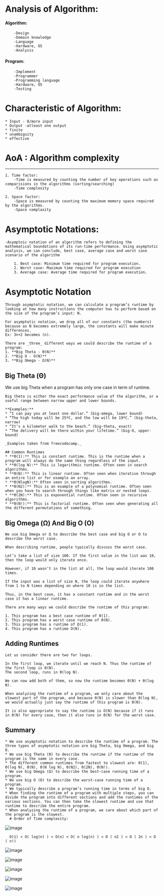 
# Analysis of Algorithm:

#### Algorithm:
    	-Design
    	-Domain knowledge
    	-Language
    	-Hardware, OS
    	-Analysis


#### Program:
    	-Implement
    	-Programmer
    	-Programming language
    	-Hardware, OS
    	-Testing
    	
# Characteristic of Algorithm:

    * Input - 0/more input
    * Output -atleast one output
    * finite
    * unambiguity
    * effective

# AoA : Algorithm complexity
---------------------------
    1. Time factor:
    	-Time is measured by counting the number of key operations such as comparisions in the algorithms (sorting/searching)
    	-Time complexity
    	
    2. Space factor:
    	-Space is measured by counting the maximum memory space required by the algorithms.
    	-Space complaxity
    	
# Asymptotic Notations:

    -Asymptoic notation of an algorithm refers to defining the mathematical boundations of its run-time performance. Using asymptotic analysis, we can conclude, best case, average case and worst case scenario of the algorithm 

    	1. Best case: Minimum time required for program execution.
    	2. Worst case: Maximum time required for program execution
    	3. Average case: Average time required for program execution.

# Asymptotic Notation
    Through asymptotic notation, we can calculate a program’s runtime by looking at how many instructions the computer has to perform based on the size of the program’s input: N.
    
    For asymptotic notation, we drop all of our constants (the numbers) because as N becomes extremely large, the constants will make minute differences.
    Ex: 3n+2 becomes (n).
    
    There are _three_ different ways we could describe the runtime of a program: 
    1. **Big Theta - Θ(N)** 
    2. **Big O - O(N)**
    3. **Big Omega - Ω(N)**

## Big Theta (Θ)
We use big Theta when a program has only one case in term of runtime.

    Big theta is either the exact performance value of the algorithm, or a useful range between narrow upper and lower bounds.
    
    **Examples:**
    * “I can pay you at least one dollar.” (big-omega, lower bound)
    * “The high today will be 25ºC, and the low will be 19ºC.” (big-theta, narrow)
    * “It’s a kilometer walk to the beach.” (big-theta, exact)
    * “The delivery will be there within your lifetime.” (big-O, upper-bound)

    _Examples taken from freecodecamp._

    ## Common Runtimes
    * **Θ(1):** This is constant runtime. This is the runtime when a program will always do the same thing regardless of the input. 
    * **Θ(log N):** This is logarithmic runtime. Often seen in search algorithms.
    * **Θ(N):** This is linear runtime. Often seen when iterative through an entire list or for example an array.
    * **Θ(NlogN):** Often seen in sorting algorithms.
    * **Θ(N2):** This is an example of a polynomial runtime. Often seen when you have to search through things like matrix or nested loops.
    * **Θ(2N):** This is exponential runtime. Often seen in recursive algorithms.
    * **Θ(N!):** This is factorial runtime. Often seen when generating all the different permutations of something.

## Big Omega (Ω) And Big O (O)
    We use big Omega or Ω to describe the best case and big O or O to describe the worst case.
    
    When describing runtime, people typically discuss the worst case.
    
    Let’s take a list of size 100. If the first value in the list was 10, then the loop would only iterate once. 
    
    However, if 10 wasn’t in the list at all, the loop would iterate 100 times. 
    
    If the input was a list of size N, the loop could iterate anywhere from 1 to N times depending on where 10 is in the list. 
    
    Thus, in the best case, it has a constant runtime and in the worst case it has a linear runtime.
    
    There are many ways we could describe the runtime of this program:
    
    1. This program has a best case runtime of Θ(1).
    2. This program has a worst case runtime of Θ(N).
    3. This program has a runtime of Ω(1).
    4. This program has a runtime O(N).
    
## Adding Runtimes
    Let us consider there are two for loops.
    
    In the first loop, we iterate until we reach N. Thus the runtime of the first loop is Θ(N).
    The second loop, runs in Θ(log N).
    
    We can now add both of them, so now the runtime becomes Θ(N) + Θ(log N).
    
    When analyzing the runtime of a program, we only care about the slowest part of the program, and because Θ(N) is slower than Θ(log N), we would actually just say the runtime of this program is Θ(N). 
    
    It is also appropriate to say the runtime is O(N) because if it runs in Θ(N) for every case, then it also runs in Θ(N) for the worst case.

## Summary

    * We use asymptotic notation to describe the runtime of a program. The three types of asymptotic notation are big Theta, big Omega, and big O.
    * We use big Theta (Θ) to describe the runtime if the runtime of the program is the same in every case.
    * The different common runtimes from fastest to slowest are: Θ(1), Θ(log N), Θ(N), Θ(N log N), Θ(N2), Θ(2N), Θ(N!).
    * We use big Omega (Ω) to describe the best-case running time of a program.
    * We use big O (O) to describe the worst-case running time of a program.
    * We typically describe a program’s running time in terms of big O.
    * When finding the runtime of a program with multiple steps, you can divide the program into different sections and add the runtimes of the various sections. You can then take the slowest runtime and use that runtime to describe the entire program.
    * When analyzing the runtime of a program, we care about which part of the program is the slowest.
      # Order of Time complexity:

  ![image](https://github.com/Kiranwaghmare123/PG-DAC-Sep23/assets/72081819/ea3e7028-27ed-42ff-9e84-d4bc2bd7bb41)


      O(1) < O( log(n) ) < O(n) < O( n log(n) ) < O ( n2 ) < O ( 2n ) < O ( n!)

  ![image](https://github.com/Kiranwaghmare123/PG-DAC-Sep23/assets/72081819/45f8db52-84e3-4c47-bf40-c05066b00d93)

  ![image](https://github.com/Kiranwaghmare123/PG-DAC-Sep23/assets/72081819/3e53a827-3333-4192-ac7b-2cc0373b7351)

  ![image](https://github.com/Kiranwaghmare123/PG-DAC-Sep23/assets/72081819/fa336cc4-8c63-4d50-b27c-f6f15963dffc)

  ![image](https://github.com/Kiranwaghmare123/PG-DAC-Sep23/assets/72081819/4b61fe58-56bb-45cc-ab0f-96aef6cb8d06)

  ![image](https://github.com/Kiranwaghmare123/PG-DAC-Sep23/assets/72081819/5479bda2-4c55-417b-82fe-6284ba10f120)




